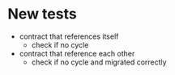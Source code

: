 # New tests

* contract that references itself
  * check if no cycle
* contract that reference each other
  * check if no cycle and migrated correctly